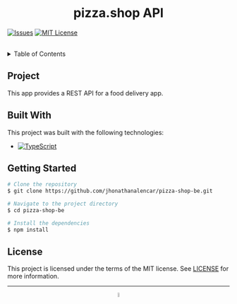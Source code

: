<h1 align="center">pizza.shop API</h1>

[![Issues][issues-shield]][issues-url]
[![MIT License][license-shield]][license-url]

<br>

<details>
  <summary>Table of Contents</summary>
  <ol>
    <li>
      <a href="#project">Project</a>
    </li>
    <li>
      <a href="#built-with">Built With</a>
    </li>
    <li>
      <a href="#getting-started">Getting Started</a>
    </li>
    <li>
      <a href="#license">License</a>
    </li>
  </ol>
</details>

## Project

This app provides a REST API for a food delivery app.

## Built With

This project was built with the following technologies:

- [![TypeScript][typescript]][typescript-url]

## Getting Started

```sh
# Clone the repository
$ git clone https://github.com/jhonathanalencar/pizza-shop-be.git

# Navigate to the project directory
$ cd pizza-shop-be

# Install the dependencies
$ npm install
```

## License

This project is licensed under the terms of the MIT license. See [LICENSE](LICENSE) for more information.

---

<p align="center">
  <img src="https://user-images.githubusercontent.com/87830705/254344973-58fb1280-be15-4847-95bd-c99236abdb4b.png" width="5%">
</p>

[issues-shield]: https://img.shields.io/github/issues/jhonathanalencar/storesy-admin-fe.svg?style=for-the-badge
[issues-url]: https://github.com/jhonathanalencar/storesy-admin-fe/issues
[license-shield]: https://img.shields.io/github/license/jhonathanalencar/storesy-admin-fe.svg?style=for-the-badge&labelColor=4b2428&color=ac7c59
[license-url]: https://github.com/jhonathanalencar/storesy-admin-fe/blob/main/LICENSE
[typescript]: https://img.shields.io/badge/TypeScript-007ACC?style=for-the-badge&logo=typescript&logoColor=white
[typescript-url]: https://www.typescriptlang.org/
